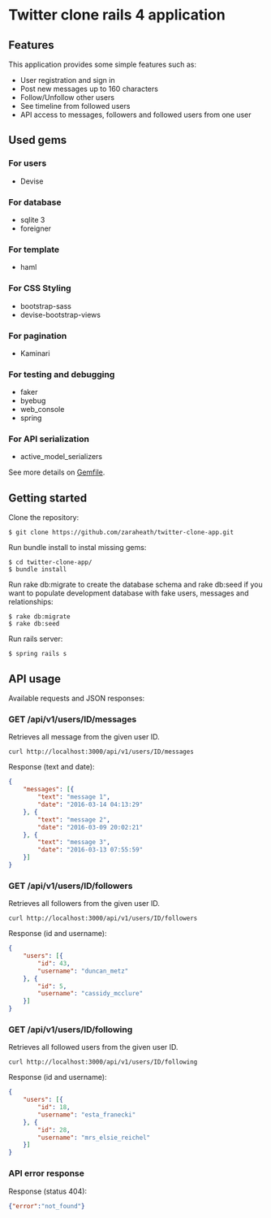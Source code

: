 # Twitter clone rails 4 application

## Features

This application provides some simple features such as:

* User registration and sign in
* Post new messages up to 160 characters
* Follow/Unfollow other users
* See timeline from followed users
* API access to messages, followers and followed users from one user

## Used gems
### For users
* Devise

### For database
* sqlite 3
* foreigner

### For template
* haml

### For CSS Styling
* bootstrap-sass
* devise-bootstrap-views

### For pagination
* Kaminari

### For testing and debugging
* faker
* byebug
* web_console
* spring

### For API serialization
* active_model_serializers

See more details on [Gemfile](https://github.com/zaraheath/twitter-clone-app/blob/master/Gemfile).

## Getting started

Clone the repository:

    $ git clone https://github.com/zaraheath/twitter-clone-app.git

Run bundle install to instal missing gems:
    
    $ cd twitter-clone-app/
    $ bundle install
    
Run rake db:migrate to create the database schema and rake db:seed if you want to populate development database with fake users, messages and relationships:
    
    $ rake db:migrate
    $ rake db:seed

Run rails server:

    $ spring rails s

## API usage

Available requests and JSON responses:
### GET /api/v1/users/ID/messages
Retrieves all message from the given user ID.

    curl http://localhost:3000/api/v1/users/ID/messages

Response (text and date):

```json
{
    "messages": [{
        "text": "message 1",
        "date": "2016-03-14 04:13:29"
    }, {
        "text": "message 2",
        "date": "2016-03-09 20:02:21"
    }, {
        "text": "message 3",
        "date": "2016-03-13 07:55:59"
    }]
}
```
### GET /api/v1/users/ID/followers
Retrieves all followers from the given user ID. 

    curl http://localhost:3000/api/v1/users/ID/followers

Response (id and username):
```json
{
    "users": [{
        "id": 43,
        "username": "duncan_metz"
    }, {
        "id": 5,
        "username": "cassidy_mcclure"
    }]
}
```

### GET /api/v1/users/ID/following
Retrieves all followed users from the given user ID. 

    curl http://localhost:3000/api/v1/users/ID/following

Response (id and username):
```json
{
    "users": [{
        "id": 18,
        "username": "esta_franecki"
    }, {
        "id": 28,
        "username": "mrs_elsie_reichel"
    }]
}
```

### API error response

Response (status 404):

```json
{"error":"not_found"}
```
